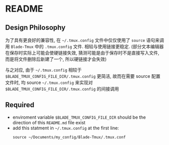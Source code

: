 # README
## Design Philosophy
为了具有更良好的兼容性, 在 `~/.tmux.config` 文件中仅仅使用了 `source` 语句来调用 `Blade-Tmux` 中的 `.tmux.config` 文件. 相较与使用链接更稳定. (部分文本编辑器在保存时实际上可能会使硬链接失效, 猜测可能是由于保存时不是直接写入文件, 而是将文件删除后新建了一个, 所以硬链接才会失效)

与之对应, 由于 `~/.tmux.config` 相较于 `$BLADE_TMUX_CONFIG_FILE_DIR/.tmux.config` 更简洁, 故而在需要 source 配置文件时, 均 source `~/.tmux.config` 来实现对 `$BLADE_TMUX_CONFIG_FILE_DIR/.tmux.config` 的间接调用

## Required
- enviroment variable `$BLADE_TMUX_CONFIG_FILE_DIR` should be the direction of this `README.md` file exist
- add this statment in `~/.tmux.config` at the first line:
    ```tmux
    source ~/Documents/my_config/Blade-Tmux/.tmux.conf
    ```
